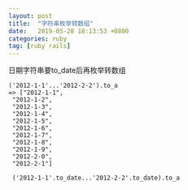 ```yaml
---
layout: post
title:  "字符串枚举转数组"
date:   2019-05-28 18:13:53 +0800
categories: ruby
tag: [ruby rails]
---
```


日期字符串要to_date后再枚举转数组

	('2012-1-1'...'2012-2-2').to_a
	=> ["2012-1-1",
	 "2012-1-2",
	 "2012-1-3",
	 "2012-1-4",
	 "2012-1-5",
	 "2012-1-6",
	 "2012-1-7",
	 "2012-1-8",
	 "2012-1-9",
	 "2012-2-0",
	 "2012-2-1"]

	 ('2012-1-1'.to_date...'2012-2-2'.to_date).to_a
